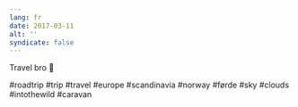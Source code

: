 ```yaml
---
lang: fr
date: 2017-03-11
alt: ''
syndicate: false
---
```


Travel bro 👊

#roadtrip #trip #travel #europe #scandinavia #norway #førde #sky #clouds #intothewild #caravan
